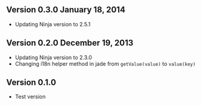## Version 0.3.0 January 18, 2014

* Updating Ninja version to 2.5.1

## Version 0.2.0 December 19, 2013

* Updating Ninja version to 2.3.0
* Changing i18n helper method in jade from `getValue(value)` to `value(key)`

## Version 0.1.0

* Test version
